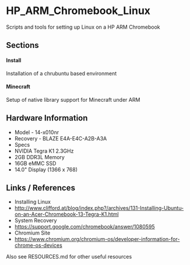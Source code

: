 # HP_ARM_Chromebook_Linux
Scripts and tools for setting up Linux on a HP ARM Chromebook

## Sections
#### Install
Installation of a chrubuntu based environment

#### Minecraft
Setup of native library support for Minecraft under ARM

## Hardware Information
 * Model - 14-x010nr
  * Recovery - BLAZE E4A-E4C-A2B-A3A 
 * Specs
  * NVIDIA Tegra K1 2.3GHz
  * 2GB DDR3L Memory
  * 16GB eMMC SSD
  * 14.0" Display (1366 x 768) 

## Links / References
 * Installing Linux
  * http://www.clifford.at/blog/index.php?/archives/131-Installing-Ubuntu-on-an-Acer-Chromebook-13-Tegra-K1.html 
 * System Recovery
  * https://support.google.com/chromebook/answer/1080595 
 * Chromium Site 
  * https://www.chromium.org/chromium-os/developer-information-for-chrome-os-devices 

Also see RESOURCES.md for other useful resources
